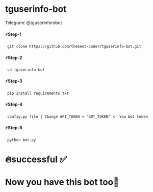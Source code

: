 # tguserinfo-bot
Telegram: @tguserinforobot

<h4>⚡️Step-1</h4>
<code> git clone https://github.com/thebest-coder/tguserinfo-bot.git </code>


<h4>⚡️Step-2</h4>
<code> cd tguserinfo-bot </code>

<h4>⚡️Step-3</h4>
<code> pip install requirements.txt </code>

<h4>⚡️Step-4</h4>
<code> config.py file | Change API_TOKEN = "BOT_TOKEN" <- You bot token </code>


<h4>⚡️Step-5</h4>
<code> python bot.py </code>

# 🔥successful ✅ 
<h1>Now you have this bot too🥳</h1>
